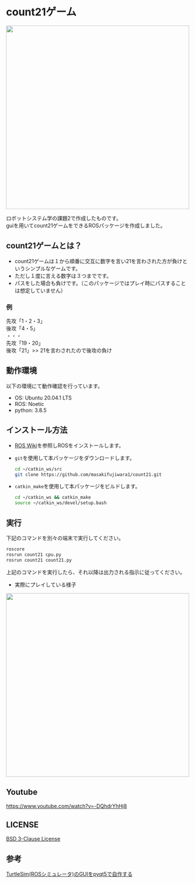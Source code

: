 # count21ゲーム
<img src="https://user-images.githubusercontent.com/72371743/103729464-d99db180-5023-11eb-819d-3b414499691c.jpg" width="500px">

ロボットシステム学の課題2で作成したものです。  
guiを用いてcount21ゲームをできるROSパッケージを作成しました。

## count21ゲームとは？
- count21ゲームは１から順番に交互に数字を言い21を言わされた方が負けというシンプルなゲームです。
- ただし１度に言える数字は３つまでです。
- パスをした場合も負けです。（このパッケージではプレイ時にパスすることは想定していません）
### 例
先攻「1・2・3」  
後攻「4・5」  
・・・  
先攻「19・20」  
後攻「21」>> 21を言わされたので後攻の負け
## 動作環境
以下の環境にて動作確認を行っています。  
  
- OS: Ubuntu 20.04.1 LTS
- ROS: Noetic
- python: 3.8.5


## インストール方法



- [ROS Wiki](http://wiki.ros.org/ja/kinetic/Installation/Ubuntu)を参照しROSをインストールします。

- `git`を使用して本パッケージをダウンロードします。

  ```bash
  cd ~/catkin_ws/src
  git clone https://github.com/masakifujiwara1/count21.git
  ```
- `catkin_make`を使用して本パッケージをビルドします。

  ```bash
  cd ~/catkin_ws && catkin_make
  source ~/catkin_ws/devel/setup.bash
  ```

## 実行
下記のコマンドを別々の端末で実行してください。
```bash
roscore
rosrun count21 cpu.py
rosrun count21 count21.py
```
上記のコマンドを実行したら、それ以降は出力される指示に従ってください。


- 実際にプレイしている様子
<img src="https://user-images.githubusercontent.com/72371743/103683789-fdcea380-4fcd-11eb-81b3-faa364dbd27d.gif" width="500px">

  

## Youtube
https://www.youtube.com/watch?v=-DQhdrYhHj8
## LICENSE
[BSD 3-Clause License](https://github.com/masakifujiwara1/count21/blob/master/LICENSE)
## 参考
[TurtleSim(ROSシミュレータ)のGUIをpyqt5で自作する](https://qiita.com/hosizame/items/051a043f19e4955423f2)
